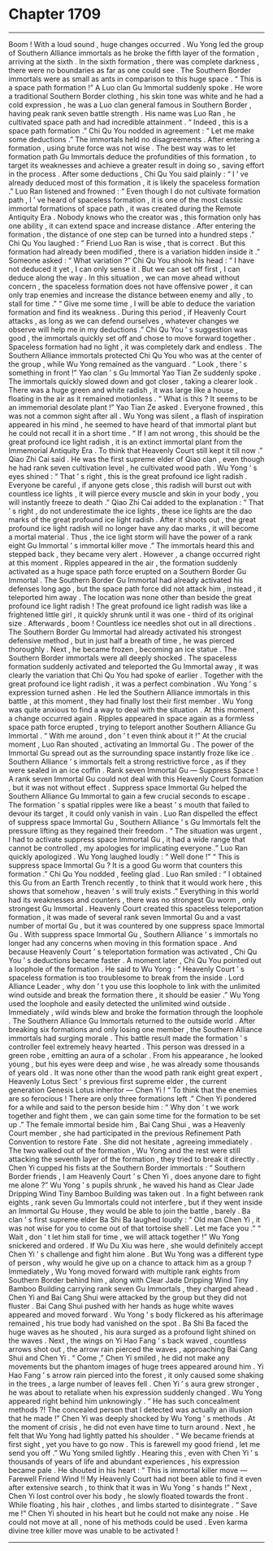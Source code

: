 
# Chapter 1709


---

Boom !
With a loud sound , huge changes occurred .
Wu Yong led the group of Southern Alliance immortals as he broke the fifth layer of the formation , arriving at the sixth .
In the sixth formation , there was complete darkness , there were no boundaries as far as one could see .
The Southern Border immortals were as small as ants in comparison to this huge space .
“ This is a space path formation !” A Luo clan Gu Immortal suddenly spoke .
He wore a traditional Southern Border clothing , his skin tone was white and he had a cold expression , he was a Luo clan general famous in Southern Border , having peak rank seven battle strength .
His name was Luo Ran , he cultivated space path and had incredible attainment .
“ Indeed , this is a space path formation .” Chi Qu You nodded in agreement : “ Let me make some deductions .”
The immortals held no disagreements .
After entering a formation , using brute force was not wise . The best way was to let formation path Gu Immortals deduce the profundities of this formation , to target its weaknesses and achieve a greater result in doing so , saving effort in the process .
After some deductions , Chi Qu You said plainly : “ I ’ ve already deduced most of this formation , it is likely the spaceless formation .”
Luo Ran listened and frowned : “ Even though I do not cultivate formation path , I ’ ve heard of spaceless formation , it is one of the most classic immortal formations of space path , it was created during the Remote Antiquity Era . Nobody knows who the creator was , this formation only has one ability , it can extend space and increase distance . After entering the formation , the distance of one step can be turned into a hundred steps .”
Chi Qu You laughed : ” Friend Luo Ran is wise , that is correct . But this formation had already been modified , there is a variation hidden inside it .”
Someone asked : “ What variation ?”
Chi Qu You shook his head : “ I have not deduced it yet , I can only sense it . But we can set off first , I can deduce along the way . In this situation , we can move ahead without concern , the spaceless formation does not have offensive power , it can only trap enemies and increase the distance between enemy and ally , to stall for time .”
“ Give me some time , I will be able to deduce the variation formation and find its weakness . During this period , if Heavenly Court attacks , as long as we can defend ourselves , whatever changes we observe will help me in my deductions .”
Chi Qu You ’ s suggestion was good , the immortals quickly set off and chose to move forward together .
Spaceless formation had no light , it was completely dark and endless .
The Southern Alliance immortals protected Chi Qu You who was at the center of the group , while Wu Yong remained as the vanguard .
“ Look , there ’ s something in front !” Yao clan ’ s Gu Immortal Yao Tian Ze suddenly spoke .
The immortals quickly slowed down and got closer , taking a clearer look .
There was a huge green and white radish , it was large like a house , floating in the air as it remained motionless .
“ What is this ? It seems to be an immemorial desolate plant !” Yao Tian Ze asked .
Everyone frowned , this was not a common sight after all .
Wu Yong was silent , a flash of inspiration appeared in his mind , he seemed to have heard of that immortal plant but he could not recall it in a short time .
“ If I am not wrong , this should be the great profound ice light radish , it is an extinct immortal plant from the Immemorial Antiquity Era . To think that Heavenly Court still kept it till now .” Qiao Zhi Cai said .
He was the first supreme elder of Qiao clan , even though he had rank seven cultivation level , he cultivated wood path .
Wu Yong ’ s eyes shined : “ That ’ s right , this is the great profound ice light radish . Everyone be careful , if anyone gets close , this radish will burst out with countless ice lights , it will pierce every muscle and skin in your body , you will instantly freeze to death .”
Qiao Zhi Cai added to the explanation : “ That ’ s right , do not underestimate the ice lights , these ice lights are the dao marks of the great profound ice light radish . After it shoots out , the great profound ice light radish will no longer have any dao marks , it will become a mortal material . Thus , the ice light storm will have the power of a rank eight Gu Immortal ’ s immortal killer move .”
The immortals heard this and stepped back , they became very alert .
However , a change occurred right at this moment .
Ripples appeared in the air , the formation suddenly activated as a huge space path force erupted on a Southern Border Gu Immortal .
The Southern Border Gu Immortal had already activated his defenses long ago , but the space path force did not attack him , instead , it teleported him away .
The location was none other than beside the great profound ice light radish !
The great profound ice light radish was like a frightened little girl , it quickly shrunk until it was one - third of its original size .
Afterwards , boom !
Countless ice needles shot out in all directions .
The Southern Border Gu Immortal had already activated his strongest defensive method , but in just half a breath of time , he was pierced thoroughly .
Next , he became frozen , becoming an ice statue .
The Southern Border immortals were all deeply shocked .
The spaceless formation suddenly activated and teleported the Gu Immortal away , it was clearly the variation that Chi Qu You had spoke of earlier . Together with the great profound ice light radish , it was a perfect combination .
Wu Yong ’ s expression turned ashen .
He led the Southern Alliance immortals in this battle , at this moment , they had finally lost their first member .
Wu Yong was quite anxious to find a way to deal with the situation .
At this moment , a change occurred again .
Ripples appeared in space again as a formless space path force erupted , trying to teleport another Southern Alliance Gu Immortal .
“ With me around , don ’ t even think about it !” At the crucial moment , Luo Ran shouted , activating an Immortal Gu .
The power of the Immortal Gu spread out as the surrounding space instantly froze like ice .
Southern Alliance ’ s immortals felt a strong restrictive force , as if they were sealed in an ice coffin .
Rank seven Immortal Gu — Suppress Space !
A rank seven Immortal Gu could not deal with this Heavenly Court formation , but it was not without effect .
Suppress space Immortal Gu helped the Southern Alliance Gu Immortal to gain a few crucial seconds to escape .
The formation ’ s spatial ripples were like a beast ’ s mouth that failed to devour its target , it could only vanish in vain .
Luo Ran dispelled the effect of suppress space Immortal Gu , Southern Alliance ’ s Gu Immortals felt the pressure lifting as they regained their freedom .
“ The situation was urgent , I had to activate suppress space Immortal Gu , it had a wide range that cannot be controlled , my apologies for implicating everyone .” Luo Ran quickly apologized .
Wu Yong laughed loudly : “ Well done !”
“ This is suppress space Immortal Gu ? It is a good Gu worm that counters this formation .” Chi Qu You nodded , feeling glad .
Luo Ran smiled : “ I obtained this Gu from an Earth Trench recently , to think that it would work here , this shows that somehow , heaven ’ s will truly exists .”
Everything in this world had its weaknesses and counters , there was no strongest Gu worm , only strongest Gu Immortal .
Heavenly Court created this spaceless teleportation formation , it was made of several rank seven Immortal Gu and a vast number of mortal Gu , but it was countered by one suppress space Immortal Gu .
With suppress space Immortal Gu , Southern Alliance ’ s immortals no longer had any concerns when moving in this formation space .
And because Heavenly Court ’ s teleportation formation was activated , Chi Qu You ’ s deductions became faster .
A moment later , Chi Qu You pointed out a loophole of the formation .
He said to Wu Yong : “ Heavenly Court ’ s spaceless formation is too troublesome to break from the inside . Lord Alliance Leader , why don ’ t you use this loophole to link with the unlimited wind outside and break the formation there , it should be easier .”
Wu Yong used the loophole and easily detected the unlimited wind outside .
Immediately , wild winds blew and broke the formation through the loophole .
The Southern Alliance Gu Immortals returned to the outside world .
After breaking six formations and only losing one member , the Southern Alliance immortals had surging morale .
This battle result made the formation ’ s controller feel extremely heavy hearted .
This person was dressed in a green robe , emitting an aura of a scholar . From his appearance , he looked young , but his eyes were deep and wise , he was already some thousands of years old .
It was none other than the wood path rank eight great expert , Heavenly Lotus Sect ’ s previous first supreme elder , the current generation Genesis Lotus inheritor — Chen Yi !
“ To think that the enemies are so ferocious ! There are only three formations left .” Chen Yi pondered for a while and said to the person beside him : “ Why don ’ t we work together and fight them , we can gain some time for the formation to be set up .”
The female immortal beside him , Bai Cang Shui , was a Heavenly Court member , she had participated in the previous Refinement Path Convention to restore Fate . She did not hesitate , agreeing immediately .
The two walked out of the formation , Wu Yong and the rest were still attacking the seventh layer of the formation , they tried to break it directly .
Chen Yi cupped his fists at the Southern Border immortals : “ Southern Border friends , I am Heavenly Court ’ s Chen Yi , does anyone dare to fight me alone ?”
Wu Yong ’ s pupils shrunk , he waved his hand as Clear Jade Dripping Wind Tiny Bamboo Building was taken out .
In a fight between rank eights , rank seven Gu Immortals could not interfere , but if they went inside an Immortal Gu House , they would be able to join the battle , barely .
Ba clan ’ s first supreme elder Ba Shi Ba laughed loudly : “ Old man Chen Yi , it was not wise for you to come out of that tortoise shell . Let me face you .”
“ Wait , don ’ t let him stall for time , we will attack together !” Wu Yong snickered and ordered .
If Wu Du Xiu was here , she would definitely accept Chen Yi ’ s challenge and fight him alone .
But Wu Yong was a different type of person , why would he give up on a chance to attack him as a group ?
Immediately , Wu Yong moved forward with multiple rank eights from Southern Border behind him , along with Clear Jade Dripping Wind Tiny Bamboo Building carrying rank seven Gu Immortals , they charged ahead .
Chen Yi and Bai Cang Shui were attacked by the group but they did not fluster .
Bai Cang Shui pushed with her hands as huge white waves appeared and moved forward .
Wu Yong ’ s body flickered as his afterimage remained , his true body had vanished on the spot .
Ba Shi Ba faced the huge waves as he shouted , his aura surged as a profound light shined on the waves .
Next , the wings on Yi Hao Fang ’ s back waved , countless arrows shot out , the arrow rain pierced the waves , approaching Bai Cang Shui and Chen Yi .
“ Come ,” Chen Yi smiled , he did not make any movements but the phantom images of huge trees appeared around him .
Yi Hao Fang ’ s arrow rain pierced into the forest , it only caused some shaking in the trees , a large number of leaves fell .
Chen Yi ’ s aura grew stronger , he was about to retaliate when his expression suddenly changed .
Wu Yong appeared right behind him unknowingly .
“ He has such concealment methods ?! The concealed person that I detected was actually an illusion that he made !” Chen Yi was deeply shocked by Wu Yong ’ s methods .
At the moment of crisis , he did not even have time to turn around .
Next , he felt that Wu Yong had lightly patted his shoulder .
“ We became friends at first sight , yet you have to go now . This is farewell my good friend , let me send you off .” Wu Yong smiled lightly .
Hearing this , even with Chen Yi ’ s thousands of years of life and abundant experiences , his expression became pale .
He shouted in his heart : “ This is immortal killer move — Farewell Friend Wind !! My Heavenly Court had not been able to find it even after extensive search , to think that it was in Wu Yong ’ s hands !”
Next , Chen Yi lost control over his body , he slowly floated towards the front .
While floating , his hair , clothes , and limbs started to disintegrate .
“ Save me !” Chen Yi shouted in his heart but he could not make any noise .
He could not move at all , none of his methods could be used .
Even karma divine tree killer move was unable to be activated !

---

